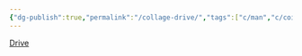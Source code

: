 ```yaml
---
{"dg-publish":true,"permalink":"/collage-drive/","tags":["c/man","c/coin","c/wheel","c/yellow","c/rainbow","c/red","c/cibc"],"created":"2024-01-01T23:59:02.518-05:00","updated":"2024-01-01T23:59:57.830-05:00"}
---
```



[Drive](https://www.instagram.com/p/B3xo0kVBNk7/)
